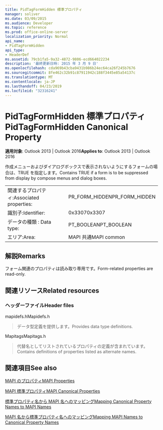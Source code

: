 ```yaml
---
title: PidTagFormHidden 標準プロパティ
manager: soliver
ms.date: 03/09/2015
ms.audience: Developer
ms.topic: reference
ms.prod: office-online-server
localization_priority: Normal
api_name:
- PidTagFormHidden
api_type:
- HeaderDef
ms.assetid: 79cb1fa5-9a32-4872-9806-ecd664022234
description: '最終更新日時: 2015 年 3 月 9 日'
ms.openlocfilehash: cda969b43cba9431b986b24ec64ca26f245b7676
ms.sourcegitcommit: 8fe462c32b91c87911942c188f3445e85a54137c
ms.translationtype: MT
ms.contentlocale: ja-JP
ms.lasthandoff: 04/23/2019
ms.locfileid: "32316241"
---
```

# <a name="pidtagformhidden-canonical-property"></a><span data-ttu-id="2603d-103">PidTagFormHidden 標準プロパティ</span><span class="sxs-lookup"><span data-stu-id="2603d-103">PidTagFormHidden Canonical Property</span></span>

  
  
<span data-ttu-id="2603d-104">**適用対象**: Outlook 2013 | Outlook 2016</span><span class="sxs-lookup"><span data-stu-id="2603d-104">**Applies to**: Outlook 2013 | Outlook 2016</span></span> 
  
<span data-ttu-id="2603d-105">作成メニューおよびダイアログボックスで表示されないようにするフォームの場合は、TRUE を指定します。</span><span class="sxs-lookup"><span data-stu-id="2603d-105">Contains TRUE if a form is to be suppressed from display by compose menus and dialog boxes.</span></span> 
  
|||
|:-----|:-----|
|<span data-ttu-id="2603d-106">関連するプロパティ:</span><span class="sxs-lookup"><span data-stu-id="2603d-106">Associated properties:</span></span>  <br/> |<span data-ttu-id="2603d-107">PR_FORM_HIDDEN</span><span class="sxs-lookup"><span data-stu-id="2603d-107">PR_FORM_HIDDEN</span></span>  <br/> |
|<span data-ttu-id="2603d-108">識別子:</span><span class="sxs-lookup"><span data-stu-id="2603d-108">Identifier:</span></span>  <br/> |<span data-ttu-id="2603d-109">0x3307</span><span class="sxs-lookup"><span data-stu-id="2603d-109">0x3307</span></span>  <br/> |
|<span data-ttu-id="2603d-110">データの種類 : </span><span class="sxs-lookup"><span data-stu-id="2603d-110">Data type:</span></span>  <br/> |<span data-ttu-id="2603d-111">PT_BOOLEAN</span><span class="sxs-lookup"><span data-stu-id="2603d-111">PT_BOOLEAN</span></span>  <br/> |
|<span data-ttu-id="2603d-112">エリア:</span><span class="sxs-lookup"><span data-stu-id="2603d-112">Area:</span></span>  <br/> |<span data-ttu-id="2603d-113">MAPI 共通</span><span class="sxs-lookup"><span data-stu-id="2603d-113">MAPI common</span></span>  <br/> |
   
## <a name="remarks"></a><span data-ttu-id="2603d-114">解説</span><span class="sxs-lookup"><span data-stu-id="2603d-114">Remarks</span></span>

<span data-ttu-id="2603d-115">フォーム関連のプロパティは読み取り専用です。</span><span class="sxs-lookup"><span data-stu-id="2603d-115">Form-related properties are read-only.</span></span> 
  
## <a name="related-resources"></a><span data-ttu-id="2603d-116">関連リソース</span><span class="sxs-lookup"><span data-stu-id="2603d-116">Related resources</span></span>

### <a name="header-files"></a><span data-ttu-id="2603d-117">ヘッダーファイル</span><span class="sxs-lookup"><span data-stu-id="2603d-117">Header files</span></span>

<span data-ttu-id="2603d-118">mapidefs.h</span><span class="sxs-lookup"><span data-stu-id="2603d-118">Mapidefs.h</span></span>
  
> <span data-ttu-id="2603d-119">データ型定義を提供します。</span><span class="sxs-lookup"><span data-stu-id="2603d-119">Provides data type definitions.</span></span>
    
<span data-ttu-id="2603d-120">Mapitags</span><span class="sxs-lookup"><span data-stu-id="2603d-120">Mapitags.h</span></span>
  
> <span data-ttu-id="2603d-121">代替名としてリストされているプロパティの定義が含まれています。</span><span class="sxs-lookup"><span data-stu-id="2603d-121">Contains definitions of properties listed as alternate names.</span></span>
    
## <a name="see-also"></a><span data-ttu-id="2603d-122">関連項目</span><span class="sxs-lookup"><span data-stu-id="2603d-122">See also</span></span>



[<span data-ttu-id="2603d-123">MAPI のプロパティ</span><span class="sxs-lookup"><span data-stu-id="2603d-123">MAPI Properties</span></span>](mapi-properties.md)
  
[<span data-ttu-id="2603d-124">MAPI 標準プロパティ</span><span class="sxs-lookup"><span data-stu-id="2603d-124">MAPI Canonical Properties</span></span>](mapi-canonical-properties.md)
  
[<span data-ttu-id="2603d-125">標準プロパティ名から MAPI 名へのマッピング</span><span class="sxs-lookup"><span data-stu-id="2603d-125">Mapping Canonical Property Names to MAPI Names</span></span>](mapping-canonical-property-names-to-mapi-names.md)
  
[<span data-ttu-id="2603d-126">MAPI 名から標準プロパティ名へのマッピング</span><span class="sxs-lookup"><span data-stu-id="2603d-126">Mapping MAPI Names to Canonical Property Names</span></span>](mapping-mapi-names-to-canonical-property-names.md)

